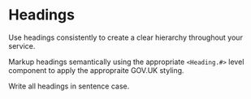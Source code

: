 # Headings

Use headings consistently to create a clear hierarchy throughout your service.

Markup headings semantically using the appropriate `<Heading.#>` level component to apply the appropraite GOV.UK styling.

Write all headings in sentence case.
